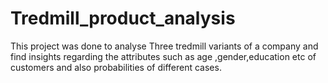 # Tredmill_product_analysis


This project was done to analyse Three tredmill variants of a company and find insights regarding the attributes such as age ,gender,education etc of customers
and also probabilities of different cases.
